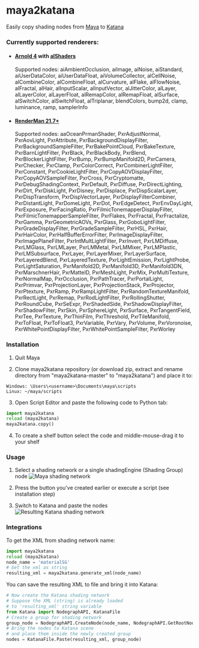 # maya2katana

Easily copy shading nodes from [Maya](http://www.autodesk.com/products/maya/overview) to [Katana](https://www.foundry.com/products/katana)

### Currently supported renderers:

- #### [Arnold 4](https://www.solidangle.com/arnold/) with [alShaders](http://www.anderslanglands.com/alshaders/index.html)
  Supported nodes: aiAmbientOcclusion, aiImage, aiNoise, aiStandard, aiUserDataColor,
  aiUserDataFloat, aiVolumeCollector, alCellNoise, alCombineColor, alCombineFloat, alCurvature,
  alFlake, alFlowNoise, alFractal, alHair, alInputScalar, alInputVector, alJitterColor, alLayer,
  alLayerColor, alLayerFloat, alRemapColor, alRemapFloat, alSurface, alSwitchColor, alSwitchFloat,
  alTriplanar, blendColors, bump2d, clamp, luminance, ramp, samplerInfo

- #### [RenderMan 21.7+](https://renderman.pixar.com/)
  Supported nodes: aaOceanPrmanShader, PxrAdjustNormal, PxrAovLight, PxrAttribute,
  PxrBackgroundDisplayFilter, PxrBackgroundSampleFilter, PxrBakePointCloud, PxrBakeTexture,
  PxrBarnLightFilter, PxrBlack, PxrBlackBody, PxrBlend, PxrBlockerLightFilter, PxrBump,
  PxrBumpManifold2D, PxrCamera, PxrChecker, PxrClamp, PxrColorCorrect, PxrCombinerLightFilter,
  PxrConstant, PxrCookieLightFilter, PxrCopyAOVDisplayFilter, PxrCopyAOVSampleFilter, PxrCross,
  PxrCryptomatte, PxrDebugShadingContext, PxrDefault, PxrDiffuse, PxrDirectLighting, PxrDirt,
  PxrDiskLight, PxrDisney, PxrDisplace, PxrDispScalarLayer, PxrDispTransform, PxrDispVectorLayer,
  PxrDisplayFilterCombiner, PxrDistantLight, PxrDomeLight, PxrDot, PxrEdgeDetect, PxrEnvDayLight,
  PxrExposure, PxrFacingRatio, PxrFilmicTonemapperDisplayFilter, PxrFilmicTonemapperSampleFilter,
  PxrFlakes, PxrFractal, PxrFractalize, PxrGamma, PxrGeometricAOVs, PxrGlass, PxrGoboLightFilter,
  PxrGradeDisplayFilter, PxrGradeSampleFilter, PxrHSL, PxrHair, PxrHairColor,
  PxrHalfBufferErrorFilter, PxrImageDisplayFilter, PxrImagePlaneFilter, PxrIntMultLightFilter,
  PxrInvert, PxrLMDiffuse, PxrLMGlass, PxrLMLayer, PxrLMMetal, PxrLMMixer, PxrLMPlastic,
  PxrLMSubsurface, PxrLayer, PxrLayerMixer, PxrLayerSurface, PxrLayeredBlend, PxrLayeredTexture,
  PxrLightEmission, PxrLightProbe, PxrLightSaturation, PxrManifold2D, PxrManifold3D,
  PxrManifold3DN, PxrMarschnerHair, PxrMatteID, PxrMeshLight, PxrMix, PxrMultiTexture,
  PxrNormalMap, PxrOcclusion, PxrPathTracer, PxrPortalLight, PxrPrimvar, PxrProjectionLayer,
  PxrProjectionStack, PxrProjector, PxrPtexture, PxrRamp, PxrRampLightFilter,
  PxrRandomTextureManifold, PxrRectLight, PxrRemap, PxrRodLightFilter, PxrRollingShutter,
  PxrRoundCube, PxrSeExpr, PxrShadedSide, PxrShadowDisplayFilter, PxrShadowFilter, PxrSkin,
  PxrSphereLight, PxrSurface, PxrTangentField, PxrTee, PxrTexture, PxrThinFilm, PxrThreshold,
  PxrTileManifold, PxrToFloat, PxrToFloat3, PxrVariable, PxrVary, PxrVolume, PxrVoronoise,
  PxrWhitePointDisplayFilter, PxrWhitePointSampleFilter, PxrWorley

### Installation

1. Quit Maya

2. Clone maya2katana repository (or download zip, extract and rename directory from "maya2katana-master" to "maya2katana") and place it to:
```
Windows: \Users\<username>\Documents\maya\scripts
Linux: ~/maya/scripts
```

3. Open Script Editor and paste the following code to Python tab:
```python
import maya2katana
reload (maya2katana)
maya2katana.copy()
```

4. To create a shelf button select the code and middle-mouse-drag it to your shelf

### Usage

1. Select a shading network or a single shadingEngine (Shading Group) node
![Maya shading network](doc/maya.jpg)

2. Press the button you've created earlier or execute a script (see installation step)

3. Switch to Katana and paste the nodes
![Resulting Katana shading network](doc/katana.jpg)

### Integrations

To get the XML from shading network name:
```python
import maya2katana
reload (maya2katana)
node_name = 'materialSG'
# Get the xml as string
resulting_xml = maya2katana.generate_xml(node_name)
```

You can save the resulting XML to file and bring it into Katana:

```python
# Now create the Katana shading network
# Suppose the XML (string) is already loaded
# to 'resulting_xml' string variable
from Katana import NodegraphAPI, KatanaFile
# Create a group for shading network
group_node = NodegraphAPI.CreateNode(node_name, NodegraphAPI.GetRootNode())
# Bring the nodes to Katana scene
# and place them inside the newly created group
nodes = KatanaFile.Paste(resulting_xml, group_node)
```
